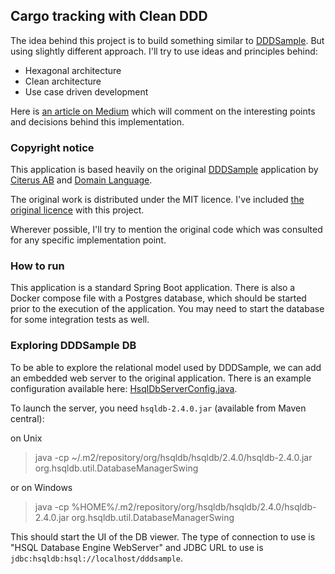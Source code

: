 ## Cargo tracking with Clean DDD

The idea behind this project is to build something similar to [DDDSample](https://github.com/citerus/dddsample-core).
But using slightly different approach. I'll try to use ideas and principles behind:

- Hexagonal architecture
- Clean architecture
- Use case driven development

Here
is [an article on Medium](https://medium.com/@gushakov/revisiting-cargo-tracking-application-using-clean-ddd-4ed16c0e6ae1)
which will comment on the interesting points and decisions behind this implementation.

### Copyright notice

This application is based heavily on the original [DDDSample](https://github.com/citerus/dddsample-core) application
by [Citerus AB](http://www.citerus.se/) and [Domain Language](https://www.domainlanguage.com/).

The original work is distributed under the MIT licence. I've included [the original licence](./original-license.txt)
with
this project.

Wherever possible, I'll try to mention the original code which was consulted for any specific implementation point.

### How to run

This application is a standard Spring Boot application. There is also a Docker compose file with a Postgres database,
which should be started prior to the execution of the application. You may need to start the database for some
integration tests as well.

### Exploring DDDSample DB

To be able to explore the relational model used by DDDSample, we can add an embedded web server to the original
application.
There is an example configuration available here: [HsqlDbServerConfig.java](./etc/db/HsqlDbServerConfig.java).

To launch the server, you need `hsqldb-2.4.0.jar` (available from Maven central):

on Unix

> java -cp ~/.m2/repository/org/hsqldb/hsqldb/2.4.0/hsqldb-2.4.0.jar org.hsqldb.util.DatabaseManagerSwing

or on Windows

> java -cp %HOME%/.m2/repository/org/hsqldb/hsqldb/2.4.0/hsqldb-2.4.0.jar org.hsqldb.util.DatabaseManagerSwing

This should start the UI of the DB viewer. The type of connection to use is "HSQL Database Engine WebServer" and JDBC
URL to use is `jdbc:hsqldb:hsql://localhost/dddsample`.
